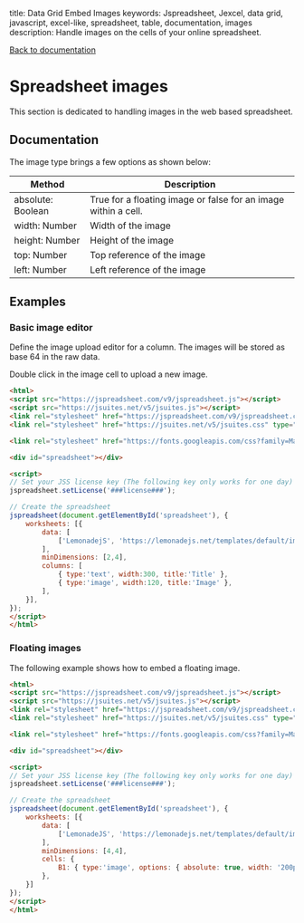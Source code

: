 title: Data Grid Embed Images
keywords: Jspreadsheet, Jexcel, data grid, javascript, excel-like, spreadsheet, table, documentation, images
description: Handle images on the cells of your online spreadsheet.

[Back to documentation](/docs/v9 "Back to the documentation section")

# Spreadsheet images

This section is dedicated to handling images in the web based spreadsheet. 

## Documentation

The image type brings a few options as shown below:

| Method            | Description                                                    |
| ------------------|----------------------------------------------------------------|
| absolute: Boolean | True for a floating image or false for an image within a cell. |
| width: Number     | Width of the image                                             |
| height: Number    | Height of the image                                            |
| top: Number       | Top reference of the image                                     |
| left: Number      | Left reference of the image                                    |

 

## Examples

### Basic image editor

Define the image upload editor for a column. The images will be stored as base 64 in the raw data. 

Double click in the image cell to upload a new image.

```html
<html>
<script src="https://jspreadsheet.com/v9/jspreadsheet.js"></script>
<script src="https://jsuites.net/v5/jsuites.js"></script>
<link rel="stylesheet" href="https://jspreadsheet.com/v9/jspreadsheet.css" type="text/css" />
<link rel="stylesheet" href="https://jsuites.net/v5/jsuites.css" type="text/css" />

<link rel="stylesheet" href="https://fonts.googleapis.com/css?family=Material+Icons" />

<div id="spreadsheet"></div>

<script>
// Set your JSS license key (The following key only works for one day)
jspreadsheet.setLicense('###license###');

// Create the spreadsheet
jspreadsheet(document.getElementById('spreadsheet'), {
    worksheets: [{
        data: [
            ['LemonadejS', 'https://lemonadejs.net/templates/default/img/components.svg'],
        ],
        minDimensions: [2,4],
        columns: [
            { type:'text', width:300, title:'Title' },
            { type:'image', width:120, title:'Image' },
        ],
    }],
});
</script>
</html>
```
  

### Floating images

The following example shows how to embed a floating image. 

```html
<html>
<script src="https://jspreadsheet.com/v9/jspreadsheet.js"></script>
<script src="https://jsuites.net/v5/jsuites.js"></script>
<link rel="stylesheet" href="https://jspreadsheet.com/v9/jspreadsheet.css" type="text/css" />
<link rel="stylesheet" href="https://jsuites.net/v5/jsuites.css" type="text/css" />

<link rel="stylesheet" href="https://fonts.googleapis.com/css?family=Material+Icons" />

<div id="spreadsheet"></div>

<script>
// Set your JSS license key (The following key only works for one day)
jspreadsheet.setLicense('###license###');

// Create the spreadsheet
jspreadsheet(document.getElementById('spreadsheet'), {
    worksheets: [{
        data: [
            ['LemonadeJS', 'https://lemonadejs.net/templates/default/img/components.svg'],
        ],
        minDimensions: [4,4],
        cells: {
            B1: { type:'image', options: { absolute: true, width: '200px' } }
        },
    }]
});
</script>
</html>
```
 
